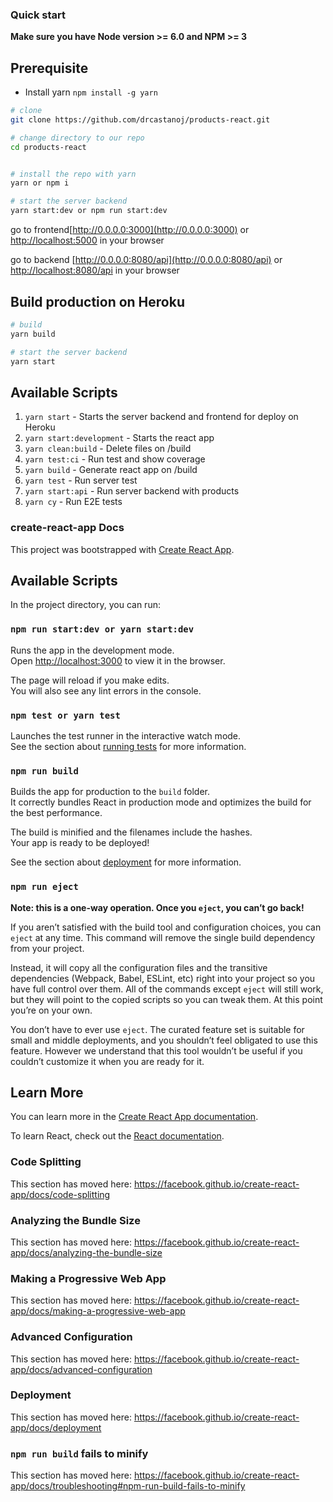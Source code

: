
### Quick start
**Make sure you have Node version >= 6.0 and NPM >= 3**

## Prerequisite
- Install yarn `npm install -g yarn`

```bash
# clone
git clone https://github.com/drcastanoj/products-react.git

# change directory to our repo
cd products-react


# install the repo with yarn
yarn or npm i

# start the server backend
yarn start:dev or npm run start:dev

```
go to frontend[http://0.0.0.0:3000](http://0.0.0.0:3000) or [http://localhost:5000](http://localhost:3000) in your browser

go to backend [http://0.0.0.0:8080/api](http://0.0.0.0:8080/api) or [http://localhost:8080/api](http://localhost:8080/api) in your browser



## Build production on Heroku

```bash
# build
yarn build

# start the server backend
yarn start

```

## Available Scripts
1. `yarn start` - Starts the server backend and frontend for deploy on Heroku
2. `yarn start:development` - Starts the react app
3. `yarn clean:build` - Delete files on /build
4. `yarn test:ci` - Run test and show coverage
4. `yarn build` - Generate react app on /build
5. `yarn test` - Run server test
6. `yarn start:api` - Run server backend with products
7. `yarn cy` - Run E2E tests


###  create-react-app Docs

This project was bootstrapped with [Create React App](https://github.com/facebook/create-react-app).

## Available Scripts

In the project directory, you can run:

### `npm run start:dev or yarn start:dev`

Runs the app in the development mode.<br>
Open [http://localhost:3000](http://localhost:3000) to view it in the browser.

The page will reload if you make edits.<br>
You will also see any lint errors in the console.

### `npm test or yarn test`

Launches the test runner in the interactive watch mode.<br>
See the section about [running tests](https://facebook.github.io/create-react-app/docs/running-tests) for more information.

### `npm run build`

Builds the app for production to the `build` folder.<br>
It correctly bundles React in production mode and optimizes the build for the best performance.

The build is minified and the filenames include the hashes.<br>
Your app is ready to be deployed!

See the section about [deployment](https://facebook.github.io/create-react-app/docs/deployment) for more information.

### `npm run eject`

**Note: this is a one-way operation. Once you `eject`, you can’t go back!**

If you aren’t satisfied with the build tool and configuration choices, you can `eject` at any time. This command will remove the single build dependency from your project.

Instead, it will copy all the configuration files and the transitive dependencies (Webpack, Babel, ESLint, etc) right into your project so you have full control over them. All of the commands except `eject` will still work, but they will point to the copied scripts so you can tweak them. At this point you’re on your own.

You don’t have to ever use `eject`. The curated feature set is suitable for small and middle deployments, and you shouldn’t feel obligated to use this feature. However we understand that this tool wouldn’t be useful if you couldn’t customize it when you are ready for it.

## Learn More

You can learn more in the [Create React App documentation](https://facebook.github.io/create-react-app/docs/getting-started).

To learn React, check out the [React documentation](https://reactjs.org/).

### Code Splitting

This section has moved here: https://facebook.github.io/create-react-app/docs/code-splitting

### Analyzing the Bundle Size

This section has moved here: https://facebook.github.io/create-react-app/docs/analyzing-the-bundle-size

### Making a Progressive Web App

This section has moved here: https://facebook.github.io/create-react-app/docs/making-a-progressive-web-app

### Advanced Configuration

This section has moved here: https://facebook.github.io/create-react-app/docs/advanced-configuration

### Deployment

This section has moved here: https://facebook.github.io/create-react-app/docs/deployment

### `npm run build` fails to minify

This section has moved here: https://facebook.github.io/create-react-app/docs/troubleshooting#npm-run-build-fails-to-minify
